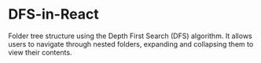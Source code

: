 # DFS-in-React
Folder tree structure using the Depth First Search (DFS) algorithm. It allows users to navigate through nested folders, expanding and collapsing them to view their contents.

